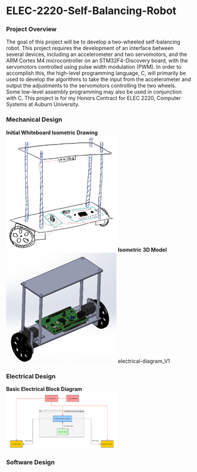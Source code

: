 # ELEC-2220-Self-Balancing-Robot

<h3>Project Overview</h3>
The goal of this project will be to develop a two-wheeled self-balancing robot.  This project requires the development of an interface between several devices, including an accelerometer and two servomotors, and the ARM Cortex M4 microcontroller on an STM32F4-Discovery board, with the servomotors controlled using pulse width modulation (PWM).  In order to accomplish this, the high-level programming language, C, will primarily be used to develop the algorithms to take the input from the accelerometer and output the adjustments to the servomotors controlling the two wheels.  Some low-level assembly programming may also be used in conjunction with C.  This project is for my Honors Contract for ELEC 2220, Computer Systems at Auburn University.

<h3>Mechanical Design</h3>
<b>Initial Whiteboard Isometric Drawing</b>
<img src="/Drawings_&_Calculations/Isometric-Overview_V1_5-28-17.jpg" width="300"/>
<b>Isometric 3D Model</b>
<img src="/Drawings_&_Calculations/Isometric-Overview_Model_V1_5-29-17.png" width="300"/>
electrical-diagram_V1
<h3>Electrical Design</h3>
<b>Basic Electrical Block Diagram</b>
<img src="/Drawings_&_Calculations/electrical-diagram_V1.png" width="300"/>
<h3>Software Design</h3>
